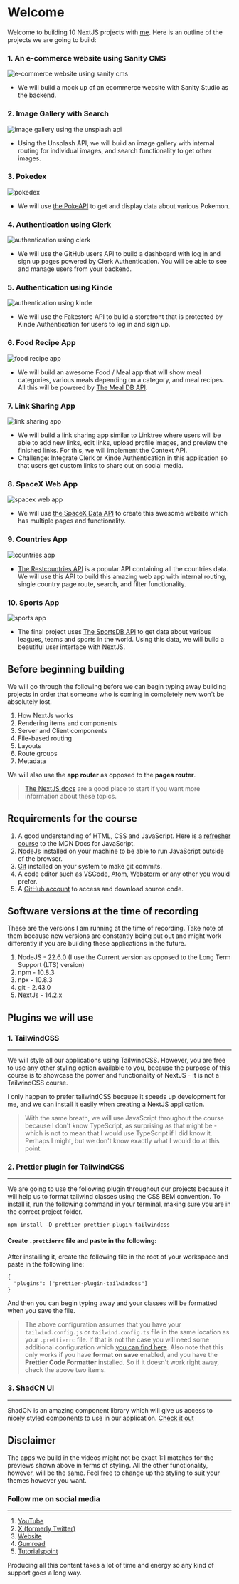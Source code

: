 # Welcome

Welcome to building 10 NextJS projects with [me](https://youtube.com/tsbsankara). Here is an outline of the projects we are going to build:

### 1. An e-commerce website using Sanity CMS

![e-commerce website using sanity cms](./demo-images/ecommerce-using-sanity.png)

- We will build a mock up of an ecommerce website with Sanity Studio as the backend.

### 2. Image Gallery with Search

![image gallery using the unsplash api](./demo-images/unsplash-api.png)

- Using the Unsplash API, we will build an image gallery with internal routing for individual images, and search functionality to get other images.

### 3. Pokedex

![pokedex](./demo-images/pokedex.png)

- We will use [the PokeAPI](https://pokeapi.co) to get and display data about various Pokemon.

### 4. Authentication using Clerk

![authentication using clerk](./demo-images/clerk-auth.png)

- We will use the GitHub users API to build a dashboard with log in and sign up pages powered by Clerk Authentication. You will be able to see and manage users from your backend.

### 5. Authentication using Kinde

![authentication using kinde](./demo-images/kinde-auth.png)

- We will use the Fakestore API to build a storefront that is protected by Kinde Authentication for users to log in and sign up.

### 6. Food Recipe App

![food recipe app](./demo-images/food-app.png)

- We will build an awesome Food / Meal app that will show meal categories, various meals depending on a category, and meal recipes. All this will be powered by [The Meal DB API](https://themealdb.com).

### 7. Link Sharing App

![link sharing app](./demo-images/links-app.png)

- We will build a link sharing app similar to Linktree where users will be able to add new links, edit links, upload profile images, and preview the finished links. For this, we will implement the Context API.
- Challenge: Integrate Clerk or Kinde Authentication in this application so that users get custom links to share out on social media.

### 8. SpaceX Web App

![spacex web app](./demo-images/spacex-app.png)

- We will use [the SpaceX Data API](https://api.spacexdata.com/v4/company) to create this awesome website which has multiple pages and functionality.

### 9. Countries App

![countries app](./demo-images/countries-app.png)

- [The Restcountries API](https://restcountries.com/) is a popular API containing all the countries data. We will use this API to build this amazing web app with internal routing, single country page route, search, and filter functionality.

### 10. Sports App

![sports app](./demo-images/sports-app.png)

- The final project uses [The SportsDB API](https://thesportsdb.com) to get data about various leagues, teams and sports in the world. Using this data, we will build a beautiful user interface with NextJS.

## Before beginning building

We will go through the following before we can begin typing away building projects in order that someone who is coming in completely new won't be absolutely lost.

1. How NextJs works
2. Rendering items and components
3. Server and Client components
4. File-based routing
5. Layouts
6. Route groups
7. Metadata

We will also use the **app router** as opposed to the **pages router**.

> [The NextJS docs](https://nextjs.org) are a good place to start if you want more information about these topics.

## Requirements for the course

1. A good understanding of HTML, CSS and JavaScript. Here is a [refresher course](https://developer.mozilla.org/en-US/docs/Web/JavaScript/Language_overview) to the MDN Docs for JavaScript.
2. [NodeJs](https://nodejs.org) installed on your machine to be able to run JavaScript outside of the browser.
3. [Git](https://git-scm.com) installed on your system to make git commits.
4. A code editor such as [VSCode](https://code.visualstudio.com), [Atom](https://atom-editor.cc/), [Webstorm](https://www.jetbrains.com/webstorm/download/) or any other you would prefer.
5. A [GitHub account](https://github.com) to access and download source code.

## Software versions at the time of recording

These are the versions I am running at the time of recording. Take note of them because new versions are constantly being put out and might work differently if you are building these applications in the future.

1. NodeJS - 22.6.0 (I use the Current version as opposed to the Long Term Support (LTS) version)
2. npm - 10.8.3
3. npx - 10.8.3
4. git - 2.43.0
5. NextJs - 14.2.x

## Plugins we will use

### 1. TailwindCSS

---

We will style all our applications using TailwindCSS. However, you are free to use any other styling option available to you, because the purpose of this course is to showcase the power and functionality of NextJS - It is not a TailwindCSS course.

I only happen to prefer tailwindCSS because it speeds up development for me, and we can install it easily when creating a NextJS application.

> With the same breath, we will use JavaScript throughout the course because I don't know TypeScript, as surprising as that might be - which is not to mean that I would use TypeScript if I did know it. Perhaps I might, but we don't know exactly what I would do at this point.

### 2. Prettier plugin for TailwindCSS

---

We are going to use the following plugin throughout our projects because it will help us to format tailwind classes using the CSS BEM convention. To install it, run the following command in your terminal, making sure you are in the correct project folder.

`npm install -D prettier prettier-plugin-tailwindcss`

#### Create `.prettierrc` file and paste in the following:

After installing it, create the following file in the root of your workspace and paste in the following line:

```
{
  "plugins": ["prettier-plugin-tailwindcss"]
}
```

And then you can begin typing away and your classes will be formatted when you save the file.

> The above configuration assumes that you have your `tailwind.config.js` or `tailwind.config.ts` file in the same location as your `.prettierrc` file. If that is not the case you will need some additional configuration which [you can find here](https://github.com/tailwindlabs/prettier-plugin-tailwindcss). Also note that this only works if you have **format on save** enabled, and you have the **Prettier Code Formatter** installed. So if it doesn't work right away, check the above two items.

### 3. ShadCN UI

---

ShadCN is an amazing component library which will give us access to nicely styled components to use in our application. [Check it out](https://ui.shadcn.com)

## Disclaimer

The apps we build in the videos might not be exact 1:1 matches for the previews shown above in terms of styling. All the other functionality, however, will be the same. Feel free to change up the styling to suit your themes however you want.

### Follow me on social media

---

1. [YouTube](https://youtube.com/tsbsankara)
2. [X (formerly Twitter)](https://x.com/tsbsankara)
3. [Website](https://tsbsankara.netlify.app)
4. [Gumroad](https://tsbsankara.gumroad.com)
5. [Tutorialspoint](https://www.tutorialspoint.com/lets-build-20-reactjs-projects/index.asp)

Producing all this content takes a lot of time and energy so any kind of support goes a long way.
